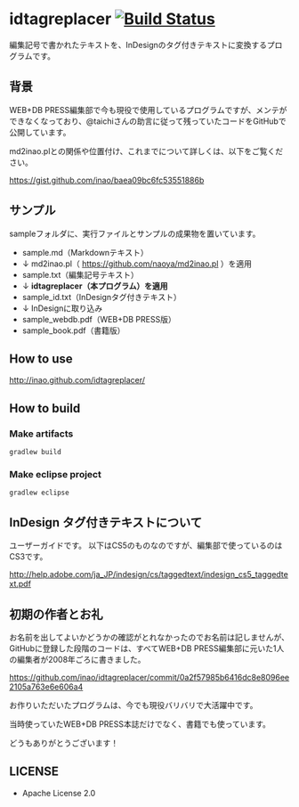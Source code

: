 idtagreplacer [![Build Status](https://travis-ci.org/inao/idtagreplacer.png)](https://travis-ci.org/inao/idtagreplacer)
=============

編集記号で書かれたテキストを、InDesignのタグ付きテキストに変換するプログラムです。

背景
----------

WEB+DB PRESS編集部で今も現役で使用しているプログラムですが、メンテができなくなっており、@taichiさんの助言に従って残っていたコードをGitHubで公開しています。

md2inao.plとの関係や位置付け、これまでについて詳しくは、以下をご覧ください。

https://gist.github.com/inao/baea09bc6fc53551886b

サンプル
----------

sampleフォルダに、実行ファイルとサンプルの成果物を置いています。

* sample.md（Markdownテキスト）
 * ↓ md2inao.pl（ https://github.com/naoya/md2inao.pl ）を適用
* sample.txt（編集記号テキスト）
 * ↓ **idtagreplacer（本プログラム）を適用**
* sample_id.txt（InDesignタグ付きテキスト）
 * ↓ InDesignに取り込み
* sample_webdb.pdf（WEB+DB PRESS版）
* sample_book.pdf（書籍版）

How to use
----------

http://inao.github.com/idtagreplacer/

How to build
----------

### Make artifacts

```
gradlew build
```

### Make eclipse project

```
gradlew eclipse
```

InDesign タグ付きテキストについて
----------

ユーザーガイドです。
以下はCS5のものなのですが、編集部で使っているのはCS3です。

http://help.adobe.com/ja_JP/indesign/cs/taggedtext/indesign_cs5_taggedtext.pdf

初期の作者とお礼
----------

お名前を出してよいかどうかの確認がとれなかったのでお名前は記しませんが、GitHubに登録した段階のコードは、すべてWEB+DB PRESS編集部に元いた1人の編集者が2008年ごろに書きました。

https://github.com/inao/idtagreplacer/commit/0a2f57985b6416dc8e8096ee2105a763e6e606a4

お作りいただいたプログラムは、今でも現役バリバリで大活躍中です。

当時使っていたWEB+DB PRESS本誌だけでなく、書籍でも使っています。

どうもありがとうございます！

LICENSE
----------

* Apache License 2.0
